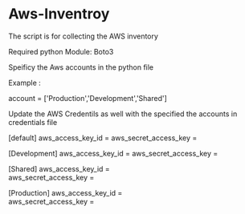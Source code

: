 # Aws-Inventroy

The script is for collecting the AWS inventory

Required python Module: Boto3

Speificy the Aws accounts in the python file

Example :

account = ['Production','Development','Shared']


Update the AWS Credentils as well with the specified the accounts in credentials file

[default]
aws_access_key_id = 
aws_secret_access_key = 

[Development]
aws_access_key_id = 
aws_secret_access_key = 

[Shared]
aws_access_key_id =  
aws_secret_access_key = 

[Production]
aws_access_key_id =  
aws_secret_access_key = 
